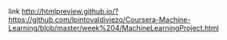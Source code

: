 link http://htmlpreview.github.io/?https://github.com/lpintovaldiviezo/Coursera-Machine-Learning/blob/master/week%204/MachineLearningProject.html
